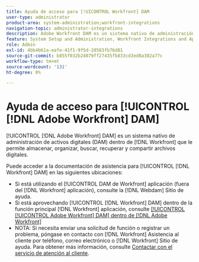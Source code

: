 ```yaml
---
title: Ayuda de acceso para [!UICONTROL Workfront] DAM
user-type: administrator
product-area: system-administration;workfront-integrations
navigation-topic: administrator-integrations
description: Adobe Workfront DAM es un sistema nativo de administración de recursos digitales (DAM) de Workfront que le permite almacenar, organizar, buscar, recuperar y compartir archivos digitales.
feature: System Setup and Administration, Workfront Integrations and Apps
role: Admin
exl-id: 4bb4b61a-eafe-41f1-9f5d-20583fb76d81
source-git-commit: b855f032b24079ff27435fb833cd3ed8a382a77c
workflow-type: tm+mt
source-wordcount: '131'
ht-degree: 0%

---
```


# Ayuda de acceso para [!UICONTROL [!DNL Adobe Workfront] DAM]

[!UICONTROL [!DNL Adobe Workfront] DAM] es un sistema nativo de administración de activos digitales (DAM) dentro de [!DNL Workfront] que le permite almacenar, organizar, buscar, recuperar y compartir archivos digitales.

Puede acceder a la documentación de asistencia para [!UICONTROL [!DNL Workfront] DAM]  en las siguientes ubicaciones:

* Si está utilizando el [!UICONTROL DAM de Workfront] aplicación (fuera del [!DNL Workfront] aplicación), consulte la [!DNL Webdam] Sitio de ayuda.
* Si está aprovechando [!UICONTROL [!DNL Workfront] DAM] dentro de la función principal [!DNL Workfront] aplicación, consulte [[!UICONTROL [!UICONTROL Adobe Workfront] DAM] dentro de [!DNL Adobe Workfront]](../../documents/workfront-dam-within-workfront/workfront-dam-in-workfrontt.md)
* NOTA: Si necesita enviar una solicitud de función o registrar un problema, póngase en contacto con [!DNL Workfront] Asistencia al cliente por teléfono, correo electrónico o [!DNL Workfront] Sitio de ayuda. Para obtener más información, consulte [Contactar con el servicio de atención al cliente](../../workfront-basics/tips-tricks-and-troubleshooting/contact-customer-support.md).
